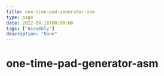 ```yaml
---
title: one-time-pad-generator-asm
type: page
date: 2022-08-16T00:00:00
tags: ["Assembly"]
description: "None"
---
```


# one-time-pad-generator-asm
